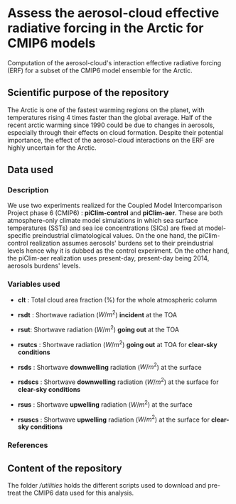 # Assess the aerosol-cloud effective radiative forcing in the Arctic for CMIP6 models

Computation of the aerosol-cloud's interaction effective radiative forcing (ERF) for a subset of the CMIP6 model ensemble for the Arctic.

## Scientific purpose of the repository 

The Arctic is one of the fastest warming regions on the planet, with temperatures rising 4 times faster than the global average.
Half of the recent arctic warming since 1990 could be due to changes in aerosols, especially through their effects on cloud formation.
Despite their potential importance, the effect of the aerosol-cloud interactions on the ERF are highly uncertain for the Arctic. 

## Data used 

### Description

We use two experiments realized for the Coupled Model Intercomparison Project phase 6 (CMIP6)  : **piClim-control** and **piClim-aer**. These are both atmosphere-only climate model simulations in which sea surface temperatures (SSTs) and sea ice concentrations (SICs) are fixed at model-specific preindustrial climatological values. On the one hand, the piClim-control realization assumes aerosols' burdens set to their preindustrial levels hence why it is dubbed as the control experiment. On the other hand, the piClim-aer realization uses present-day, present-day being 2014, aerosols burdens' levels.

### Variables used

- **clt**  : Total cloud area fraction (%) for the whole atmospheric column

- **rsdt** : Shortwave radiation ($W/m^{2}$) **incident** at the TOA
 
- **rsut**: Shortwave radiation ($W/m^{2}$) **going out**  at the TOA

- **rsutcs** : Shortwave radiation ($W/m^{2}$) **going out**  at TOA for **clear-sky conditions**

- **rsds** : Shortwave **downwelling** radiation ($W/m^{2}$) at the surface
 
- **rsdscs**  : Shortwave **downwelling** radiation ($W/m^{2}$) at the surface for **clear-sky conditions**

- **rsus** : Shortwave **upwelling** radiation ($W/m^{2}$) at the surface

- **rsuscs** : Shortwave **upwelling** radiation ($W/m^{2}$) at the surface for **clear-sky conditions**


### References 

## Content of the repository

The folder */utilities* holds the different scripts used to download and pre-treat the CMIP6 data used for this analysis.
